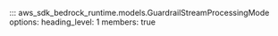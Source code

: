 ::: aws_sdk_bedrock_runtime.models.GuardrailStreamProcessingMode
    options:
        heading_level: 1
        members: true
